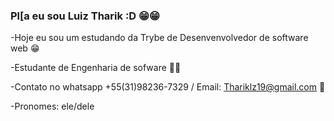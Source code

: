 ### Pl[a eu sou Luiz Tharik :D 😁😁

-Hoje eu sou um estudando da Trybe de Desenvenvolvedor de software web 😁

-Estudante de Engenharia de sofware 📖📕
 
-Contato no whatsapp +55(31)98236-7329 / Email: Thariklz19@gmail.com 📩
  
-Pronomes: ele/dele 

